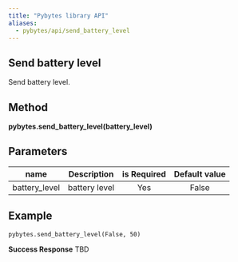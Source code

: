 ```yaml
---
title: "Pybytes library API"
aliases:
  - pybytes/api/send_battery_level
---
```


**Send battery level**
----
  Send battery level.

**Method**
----
**pybytes.send_battery_level(battery_level)**

**Parameters**
----
| name  | Description   | is Required    | Default value
| ------------- |:-------------:|:-------------:|:-------------:|
| battery_level   | battery level  | Yes   | False  |

**Example**
----
`pybytes.send_battery_level(False, 50)`

**Success Response**
TBD

